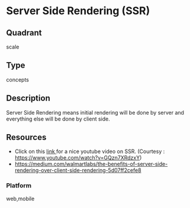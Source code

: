 # Server Side Rendering (SSR)

## Quadrant
scale

## Type
concepts

## Description
Server Side Rendering means initial rendering will be done by server and everything else will be done by client side.

## Resources
* Click on this <a href="https://www.youtube.com/watch?v=GQzn7XRdzxY" target="_blank"> link </a> for a nice youtube video on SSR.
(Courtesy : <https://www.youtube.com/watch?v=GQzn7XRdzxY>) 
* <https://medium.com/walmartlabs/the-benefits-of-server-side-rendering-over-client-side-rendering-5d07ff2cefe8>

### Platform
web,mobile